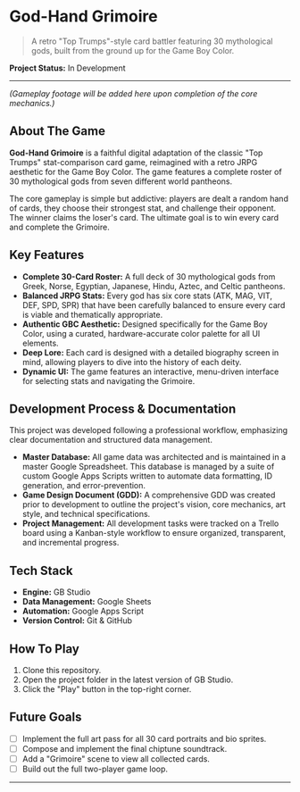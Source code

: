 # God-Hand Grimoire

> A retro "Top Trumps"-style card battler featuring 30 mythological gods, built from the ground up for the Game Boy Color.

**Project Status:** In Development

---

*(Gameplay footage will be added here upon completion of the core mechanics.)*

## About The Game

**God-Hand Grimoire** is a faithful digital adaptation of the classic "Top Trumps" stat-comparison card game, reimagined with a retro JRPG aesthetic for the Game Boy Color. The game features a complete roster of 30 mythological gods from seven different world pantheons.

The core gameplay is simple but addictive: players are dealt a random hand of cards, they choose their strongest stat, and challenge their opponent. The winner claims the loser's card. The ultimate goal is to win every card and complete the Grimoire.

## Key Features

*   **Complete 30-Card Roster:** A full deck of 30 mythological gods from Greek, Norse, Egyptian, Japanese, Hindu, Aztec, and Celtic pantheons.
*   **Balanced JRPG Stats:** Every god has six core stats (ATK, MAG, VIT, DEF, SPD, SPR) that have been carefully balanced to ensure every card is viable and thematically appropriate.
*   **Authentic GBC Aesthetic:** Designed specifically for the Game Boy Color, using a curated, hardware-accurate color palette for all UI elements.
*   **Deep Lore:** Each card is designed with a detailed biography screen in mind, allowing players to dive into the history of each deity.
*   **Dynamic UI:** The game features an interactive, menu-driven interface for selecting stats and navigating the Grimoire.

## Development Process & Documentation

This project was developed following a professional workflow, emphasizing clear documentation and structured data management.

*   **Master Database:** All game data was architected and is maintained in a master Google Spreadsheet. This database is managed by a suite of custom Google Apps Scripts written to automate data formatting, ID generation, and error-prevention.
*   **Game Design Document (GDD):** A comprehensive GDD was created prior to development to outline the project's vision, core mechanics, art style, and technical specifications.
*   **Project Management:** All development tasks were tracked on a Trello board using a Kanban-style workflow to ensure organized, transparent, and incremental progress.

## Tech Stack

*   **Engine:** GB Studio
*   **Data Management:** Google Sheets
*   **Automation:** Google Apps Script
*   **Version Control:** Git & GitHub

## How To Play

1.  Clone this repository.
2.  Open the project folder in the latest version of GB Studio.
3.  Click the "Play" button in the top-right corner.

## Future Goals

*   [ ] Implement the full art pass for all 30 card portraits and bio sprites.
*   [ ] Compose and implement the final chiptune soundtrack.
*   [ ] Add a "Grimoire" scene to view all collected cards.
*   [ ] Build out the full two-player game loop.

---
